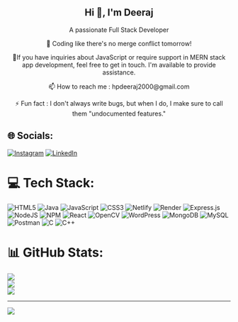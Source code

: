 <br><h2 align="center">Hi 👋, I'm Deeraj</h2>


<p align="center">A passionate Full Stack Developer</p>
<p align="center">🚀 Coding like there's no merge conflict tomorrow!</p>
<p align="center">💬If you have inquiries about JavaScript or require support in MERN stack app development, feel free to get in touch. I'm available to provide assistance.</p>
<p align="center">📫 How to reach me : hpdeeraj2000@gmail.com</p>
<p align="center">⚡ Fun fact :    I don't always write bugs, but when I do, I make sure to call them "undocumented features."</p>


## 🌐 Socials:
[![Instagram](https://img.shields.io/badge/Instagram-%23E4405F.svg?logo=Instagram&logoColor=white)](https://instagram.com/_dee.raj_) [![LinkedIn](https://img.shields.io/badge/LinkedIn-%230077B5.svg?logo=linkedin&logoColor=white)](https://linkedin.com/in/in/deeraj-s) 

# 💻 Tech Stack:
![HTML5](https://img.shields.io/badge/html5-%23E34F26.svg?style=for-the-badge&logo=html5&logoColor=white) ![Java](https://img.shields.io/badge/java-%23ED8B00.svg?style=for-the-badge&logo=openjdk&logoColor=white) ![JavaScript](https://img.shields.io/badge/javascript-%23323330.svg?style=for-the-badge&logo=javascript&logoColor=%23F7DF1E) ![CSS3](https://img.shields.io/badge/css3-%231572B6.svg?style=for-the-badge&logo=css3&logoColor=white) ![Netlify](https://img.shields.io/badge/netlify-%23000000.svg?style=for-the-badge&logo=netlify&logoColor=#00C7B7) ![Render](https://img.shields.io/badge/Render-%46E3B7.svg?style=for-the-badge&logo=render&logoColor=white) ![Express.js](https://img.shields.io/badge/express.js-%23404d59.svg?style=for-the-badge&logo=express&logoColor=%2361DAFB) ![NodeJS](https://img.shields.io/badge/node.js-6DA55F?style=for-the-badge&logo=node.js&logoColor=white) ![NPM](https://img.shields.io/badge/NPM-%23CB3837.svg?style=for-the-badge&logo=npm&logoColor=white) ![React](https://img.shields.io/badge/react-%2320232a.svg?style=for-the-badge&logo=react&logoColor=%2361DAFB) ![OpenCV](https://img.shields.io/badge/opencv-%23white.svg?style=for-the-badge&logo=opencv&logoColor=white) ![WordPress](https://img.shields.io/badge/WordPress-%23117AC9.svg?style=for-the-badge&logo=WordPress&logoColor=white) ![MongoDB](https://img.shields.io/badge/MongoDB-%234ea94b.svg?style=for-the-badge&logo=mongodb&logoColor=white) ![MySQL](https://img.shields.io/badge/mysql-%2300000f.svg?style=for-the-badge&logo=mysql&logoColor=white) ![Postman](https://img.shields.io/badge/Postman-FF6C37?style=for-the-badge&logo=postman&logoColor=white) ![C](https://img.shields.io/badge/c-%2300599C.svg?style=for-the-badge&logo=c&logoColor=white) ![C++](https://img.shields.io/badge/c++-%2300599C.svg?style=for-the-badge&logo=c%2B%2B&logoColor=white)
# 📊 GitHub Stats:
![](https://github-readme-stats.vercel.app/api?username=Deeraj-S&theme=react&hide_border=true&include_all_commits=true&count_private=true)<br/>
![](https://github-readme-streak-stats.herokuapp.com/?user=Deeraj-S&theme=react&hide_border=true)<br/>
![](https://github-readme-stats.vercel.app/api/top-langs/?username=Deeraj-S&theme=react&hide_border=true&include_all_commits=true&count_private=true&layout=compact)

---
[![](https://visitcount.itsvg.in/api?id=Deeraj-S&icon=0&color=9)](https://visitcount.itsvg.in)
